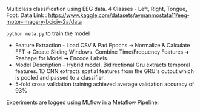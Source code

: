 Multiclass classification using EEG data. 
4 Classes - Left, Right, Tongue, Foot.
Data Link : https://www.kaggle.com/datasets/aymanmostafa11/eeg-motor-imagery-bciciv-2a/data

```python meta.py``` to train the model

- Feature Extraction - Load CSV & Pad Epochs ➔ Normalize & Calculate FFT ➔ Create Sliding Windows. Combine Time/Frequency Features ➔ Reshape for Model ➔ Encode Labels.
- Model Description - Hybrid model. Bidirectional Gru extracts temporal features. 1D CNN extracts spatial features from the GRU's output which is pooled and passed to a classifier.
- 5-fold cross validation training achieved average validation accuracy of 93%

Experiments are logged using MLflow in a Metaflow Pipeline.

















